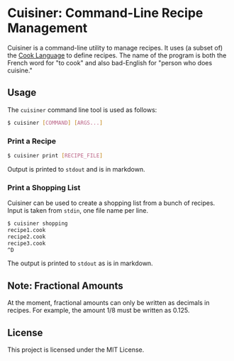 # Cuisiner: Command-Line Recipe Management

Cuisiner is a command-line utility to manage recipes. It uses (a subset of) the
[Cook Language](https://cooklang.org/docs/spec/) to define recipes. The name of
the program is both the French word for "to cook" and also bad-English for
"person who does cuisine."

## Usage

The `cuisiner` command line tool is used as follows:

```sh
$ cuisiner [COMMAND] [ARGS...]
```

### Print a Recipe

```sh
$ cuisiner print [RECIPE_FILE]
```

Output is printed to `stdout` and is in markdown.

### Print a Shopping List

Cuisiner can be used to create a shopping list from a bunch of recipes. Input
is taken from `stdin`, one file name per line.

```sh
$ cuisiner shopping
recipe1.cook
recipe2.cook
recipe3.cook
^D
```

The output is printed to `stdout` as is in markdown.

## Note: Fractional Amounts

At the moment, fractional amounts can only be written as decimals in recipes.
For example, the amount 1/8 must be written as 0.125.

## License

This project is licensed under the MIT License.
